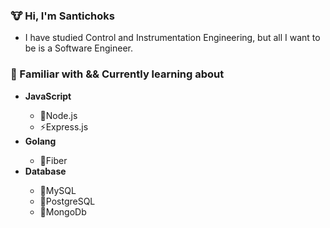 ### 🐮 Hi, I'm Santichoks
<ul list-style-type="none">
  <li>I have studied Control and Instrumentation Engineering, but all I want to be is a Software Engineer.</li>
</ul>

### 📑 Familiar with && Currently learning about
<ul>
  <li><strong>JavaScript</strong></li>
  <ul>
    <li>🧩Node.js</li>
    <li>⚡Express.js</li>
  </ul>
  
  <li><strong>Golang</strong></li>
  <ul>
    <li>🚀Fiber</li>
  </ul>
  
  <li><strong>Database</strong></li>
  <ul>
    <li>🐬MySQL</li>
    <li>🐘PostgreSQL</li>
    <li>🍃MongoDb</li>
  </ul>
</ul>




